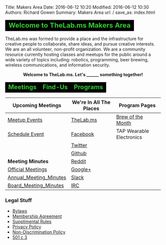 Title: Makers Area
Date: 2016-06-12 10:20
Modified: 2016-06-12 10:30
Authors: Richard Gowen
Summary: Makers Area
url: /
save_as: index.html

<table cellspacing="1" cellpadding="5" style="text-align:left; font-size:16px; width:100%">
<tr style="text-align:center; font-size:22px; font-weight:bold; color:limegreen; background-color:#000000;"><td>
Welcome to TheLab.ms Makers Area

</td></tr></table>

TheLab.ms was formed to provide a place and the infrastructure for
creative people to collaborate, share ideas, and pursue creative
interests. We are an all volunteer, non-profit organization. We are a
community resource currently hosting classes and meetups for the public
around a wide variety of topics including: robotics, programming, beer
brewing, wireless communications, and information security.

<center><b>
Welcome to TheLab.ms. Let&#39;s ______ something together!
</b></center>

<table cellspacing="1" cellpadding="5" style="text-align:left; font-size:16px; width:100%">
<tr style="text-align:center; font-size:20px; font-weight:bold; color:limegreen; background-color:#000000;"><td>
Meetings
</td><td>
Find-Us
</td><td>
Programs
</td></tr></table>


Upcoming Meetings | We&#39;re In All The Places | Program Pages
---------- | ---------- | ---------- 
[Meetup Events](https://www.meetup.com/TheLab-ms/) | [TheLab.ms](https://thelab.ms) | [Brew of the Month](Brew_Of_The_Month.html)
[Schedule Event](mailto:leadership@thelab.ms) | [Facebook](https://www.facebook.com/thelabms) | TAP Wearable Electronics
&nbsp; | [Twitter](https://twitter.com/TheLab_ms) | &nbsp;
&nbsp; | [Github](https://github.com/TheLab-ms) | &nbsp;
**Meeting Minutes** | [Reddit](http://www.reddit.com/r/TheLab_ms/) | &nbsp;
[Official Meetings](Meetings.html) | [Google+](https://plus.google.com/+TheLabMs/) | &nbsp;
[Annual\_Meeting\_Minutes](Annual_Meeting_Minutes.html) | [Slack](https://thelab.slack.com) | &nbsp;
[Board\_Meeting\_Minutes](Board_Meeting_Minutes.html) | [IRC](https://kiwiirc.com/client/irc.freenode.org/?nick=TheLabGuest&theme=cli#thelab.ms) | &nbsp;

### Legal Stuff
- [Bylaws](Bylaws.html)
- [Membership Agreement](Membership_Agreement.html)
- [Supplimental Rules](Rules.html)
- [Privacy Policy](Privacy_Policy.html)
- [Non-Discrimination Policy](Non-Discrimination_Policy.html)
- [501 c 3](501_c_3.html)


